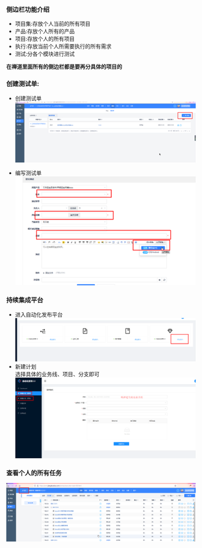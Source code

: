 ### 侧边栏功能介绍  
* 项目集:存放个人当前的所有项目
* 产品:存放个人所有的产品
* 项目:存放个人的所有项目
* 执行:存放当前个人所需要执行的所有需求
* 测试:分各个模块进行测试

**在禅道里面所有的侧边栏都是要再分具体的项目的**  


### 创建测试单:  
* 创建测试单
![创建测试单](resource/禅道/1.png)  

* 编写测试单
![编写测试单](resource/禅道/2.png)  

### 持续集成平台  
* 进入自动化发布平台  
  ![自动化发布平台](resource/禅道/3.png)  
* 新建计划  
  选择具体的业务线、项目、分支即可
  ![新建计划](resource/禅道/4.png)  

### 查看个人的所有任务  
![查看个人的所有任务](resource/禅道/5.png)  

